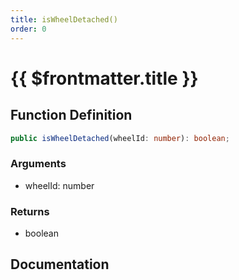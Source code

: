 ```yaml
---
title: isWheelDetached()
order: 0
---
```


# {{ $frontmatter.title }}

<!--@include: ./isWheelDetached_partial_header.md-->

## Function Definition

```ts
public isWheelDetached(wheelId: number): boolean;
```

### Arguments

* wheelId: number

### Returns

* boolean

## Documentation

<!--@include: ./isWheelDetached_partial_footer.md-->
